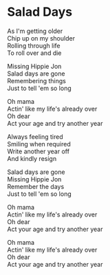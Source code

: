 # Salad Days  

As I'm getting older  
Chip up on my shoulder  
Rolling through life  
To roll over and die  

Missing Hippie Jon  
Salad days are gone  
Remembering things  
Just to tell 'em so long  

Oh mama  
Actin' like my life's already over  
Oh dear  
Act your age and try another year  

Always feeling tired  
Smiling when required  
Write another year off  
And kindly resign  

Salad days are gone  
Missing Hippie Jon  
Remember the days  
Just to tell 'em so long  

Oh mama  
Actin' like my life's already over  
Oh dear  
Act your age and try another year  

Oh mama  
Actin' like my life's already over  
Oh dear  
Act your age and try another year  
